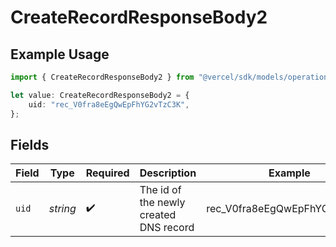 # CreateRecordResponseBody2

## Example Usage

```typescript
import { CreateRecordResponseBody2 } from "@vercel/sdk/models/operations";

let value: CreateRecordResponseBody2 = {
    uid: "rec_V0fra8eEgQwEpFhYG2vTzC3K",
};
```

## Fields

| Field                                  | Type                                   | Required                               | Description                            | Example                                |
| -------------------------------------- | -------------------------------------- | -------------------------------------- | -------------------------------------- | -------------------------------------- |
| `uid`                                  | *string*                               | :heavy_check_mark:                     | The id of the newly created DNS record | rec_V0fra8eEgQwEpFhYG2vTzC3K           |